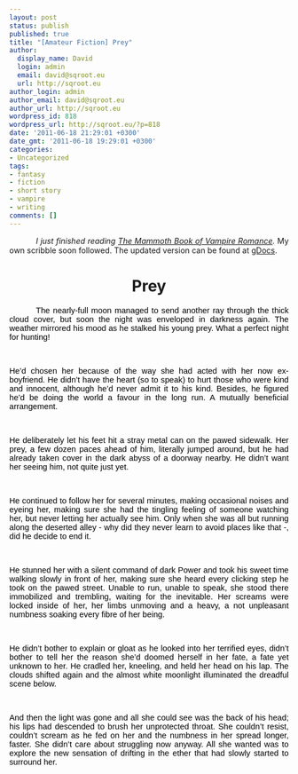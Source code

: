 ```yaml
---
layout: post
status: publish
published: true
title: "[Amateur Fiction] Prey"
author:
  display_name: David
  login: admin
  email: david@sqroot.eu
  url: http://sqroot.eu
author_login: admin
author_email: david@sqroot.eu
author_url: http://sqroot.eu
wordpress_id: 818
wordpress_url: http://sqroot.eu/?p=818
date: '2011-06-18 21:29:01 +0300'
date_gmt: '2011-06-18 19:29:01 +0300'
categories:
- Uncategorized
tags:
- fantasy
- fiction
- short story
- vampire
- writing
comments: []
---
```

<p style="text-indent: 36pt;text-align: justify;margin-top: 0pt;margin-bottom: 0pt"><em>I just finished reading <a href="http://www.goodreads.com/book/show/2855252-the-mammoth-book-of-vampire-romance?utm_medium=facebook_feed&amp;utm_source=facebook.com">The Mammoth Book of Vampire Romance</a>.</em> My own scribble soon followed. The updated version can be found at <a href="https://docs.google.com/leaf?id=0B3lFyjeoQCt9YTc1M2ZlMWMtYzZkOS00MDgzLTk4ZGYtOTUwZWUwNzU0NzQ1&amp;hl=en">gDocs</a>.</p>
<h1 style="text-align: center">Prey</h1>
<p style="text-indent: 36pt;text-align: justify;margin-top: 0pt;margin-bottom: 0pt"><span style="font-size:11pt;font-family:Arial;color:#000000;background-color:transparent;font-weight:normal;font-style:normal;text-decoration:none;vertical-align:baseline">The nearly-full moon managed to send another ray through the thick cloud cover, but soon the night was enveloped in darkness again. The weather mirrored his mood as he stalked his young prey. What a perfect night for hunting!</span></p>
<p>&nbsp;</p>
<p style="text-align: justify;margin-top: 0pt;margin-bottom: 0pt"><span style="font-size:11pt;font-family:Arial;color:#000000;background-color:transparent;font-weight:normal;font-style:normal;text-decoration:none;vertical-align:baseline">He&rsquo;d chosen her because of the way she had acted with her now ex-boyfriend. He didn&rsquo;t have the heart (so to speak) to hurt those who were kind and innocent, although he&rsquo;d never admit it to his kind. Besides, he figured he&rsquo;d be doing the world a favour in the long run. A mutually beneficial arrangement.</span></p>
<p>&nbsp;</p>
<p style="text-align: justify;margin-top: 0pt;margin-bottom: 0pt"><span style="font-size:11pt;font-family:Arial;color:#000000;background-color:transparent;font-weight:normal;font-style:normal;text-decoration:none;vertical-align:baseline">He deliberately let his feet hit a stray metal can on the pawed sidewalk. Her prey, a few dozen paces ahead of him, literally jumped around, but he had already taken cover in the dark abyss of a doorway nearby. He didn&rsquo;t want her seeing him, not quite just yet.</span></p>
<p>&nbsp;</p>
<p style="text-align: justify;margin-top: 0pt;margin-bottom: 0pt"><span style="font-size:11pt;font-family:Arial;color:#000000;background-color:transparent;font-weight:normal;font-style:normal;text-decoration:none;vertical-align:baseline">He continued to follow her for several minutes, making occasional noises and eyeing her, making sure she had the tingling feeling of someone watching her, but never letting her actually see him. Only when she was all but running along the deserted alley - why did they never learn to avoid places like that -, did he decide to end it.</span></p>
<p>&nbsp;</p>
<p style="text-align: justify;margin-top: 0pt;margin-bottom: 0pt"><span style="font-size:11pt;font-family:Arial;color:#000000;background-color:transparent;font-weight:normal;font-style:normal;text-decoration:none;vertical-align:baseline">He stunned her with a silent command of dark Power and took his sweet time walking slowly in front of her, making sure she heard every clicking step he took on the pawed street. Unable to run, unable to speak, she stood there immobilized and trembling, waiting for the inevitable. Her screams were locked inside of her, her limbs unmoving and a heavy, a not unpleasant numbness soaking every fibre of her being.</span></p>
<p>&nbsp;</p>
<p style="text-align: justify;margin-top: 0pt;margin-bottom: 0pt"><span style="font-size:11pt;font-family:Arial;color:#000000;background-color:transparent;font-weight:normal;font-style:normal;text-decoration:none;vertical-align:baseline">He didn&rsquo;t bother to explain or gloat as he looked into her terrified eyes, didn&rsquo;t bother to tell her the reason she&rsquo;d doomed herself in her fate, a fate yet unknown to her. He cradled her, kneeling, and held her head on his lap. The clouds shifted again and the almost white moonlight illuminated the dreadful scene below.</span></p>
<p>&nbsp;</p>
<p style="text-align: justify;margin-top: 0pt;margin-bottom: 0pt"><span style="font-size:11pt;font-family:Arial;color:#000000;background-color:transparent;font-weight:normal;font-style:normal;text-decoration:none;vertical-align:baseline">And then the light was gone and all she could see was the back of his head; his lips had descended to brush her unprotected throat. She couldn&rsquo;t resist, couldn&rsquo;t scream as he fed on her and the numbness in her spread longer, faster. She didn&rsquo;t care about struggling now anyway. All she wanted was to explore the new sensation of drifting in the ether that had slowly started to surround her.</span></p>
<p style="text-align: justify;margin-top: 0pt;margin-bottom: 0pt">&nbsp;</p>
